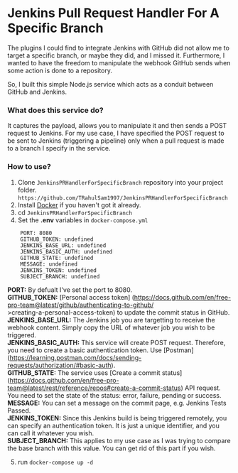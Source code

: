 # Jenkins Pull Request Handler For A Specific Branch
  The plugins I could find to integrate Jenkins with GitHub did not allow me to target a specific branch, or maybe they did, and I missed it. Furthermore, I wanted to have the freedom to manipulate the webhook GitHub sends when some action is done to a repository.

  So, I built this simple Node.js service which acts as a conduit between GitHub and Jenkins.

### What does this service do?
  It captures the payload, allows you to manipulate it and then sends a POST request to Jenkins. For my use case, I have specified the POST request to be sent to Jenkins (triggering a pipeline) only when a pull request is made to a branch I specify in the service.

### How to use?
  1) Clone `JenkinsPRHandlerForSpecificBranch` repository into your project folder.
  ```https://github.com/TRahulSam1997/JenkinsPRHandlerForSpecificBranch```
  2) Install [Docker](https://www.docker.com/) if you haven't got it already.
  3) cd `JenkinsPRHandlerForSpecificBranch`
  4) Set the **.env** variables in `docker-compose.yml`
  ```
      PORT: 8080
      GITHUB_TOKEN: undefined
      JENKINS_BASE_URL: undefined
      JENKINS_BASIC_AUTH: undefined
      GITHUB_STATE: undefined
      MESSAGE: undefined
      JENKINS_TOKEN: undefined
      SUBJECT_BRANCH: undefined
  ```
  **PORT:** By defualt I've set the port to 8080. <br />
  **GITHUB_TOKEN:** [Personal access token] (https://docs.github.com/en/free-pro-team@latest/github/authenticating-to-github/ <br />>creating-a-personal-access-token) to update the commit status in GitHub. <br />
  **JENKINS_BASE_URL:** The Jenkins job you are targetting to receive the webhook content. Simply copy the URL of whatever job you wish to be triggered. <br />
  **JENKINS_BASIC_AUTH:** This service will create POST request. Therefore, you need to create a basic authentication token. Use [Postman] (https://learning.postman.com/docs/sending-requests/authorization/#basic-auth). <br />
  **GITHUB_STATE:** The service uses [Create a commit status] (https://docs.github.com/en/free-pro-team@latest/rest/reference/repos#create-a-commit-status) API request. You need to set the state of the status: error, failure, pending or success. <br />
  **MESSAGE:** You can set a message on the commit page, e.g. Jenkins Tests Passed. <br />
  **JENKINS_TOKEN:** Since this Jenkins build is being triggered remotely, you can specify an authentication token. It is just a unique identifier, and you can call it whatever you wish. <br />
  **SUBJECT_BRANCH:** This applies to my use case as I was trying to compare the base branch with this value. You can get rid of this part if you wish. <br />

  5) run `docker-compose up -d`